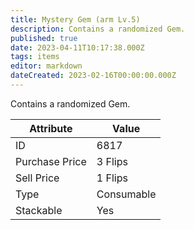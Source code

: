 ```yaml
---
title: Mystery Gem (arm Lv.5)
description: Contains a randomized Gem.
published: true
date: 2023-04-11T10:17:38.000Z
tags: items
editor: markdown
dateCreated: 2023-02-16T00:00:00.000Z
---
```


Contains a randomized Gem.

|Attribute|Value|
|-|-|
|ID|6817|
|Purchase Price|3 Flips|
|Sell Price|1 Flips|
|Type|Consumable|
|Stackable|Yes|

